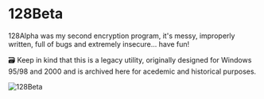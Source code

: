# 128Beta
128Alpha was my second encryption program, it's messy, improperly written, full of bugs and extremely insecure... have fun!

🗃️ Keep in kind that this is a legacy utility, originally designed for Windows 95/98 and 2000 and is archived here for acedemic and historical purposes.

![128Beta](https://github.com/user-attachments/assets/093846af-01d8-4848-8a66-a163a9ff9663)
